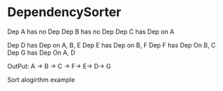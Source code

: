 # DependencySorter

Dep A has no Dep
Dep B has no Dep
Dep C has Dep on A

Dep D has Dep on A, B, E
Dep E has Dep on B, F
Dep F has Dep On B, C
Dep G has Dep On A, D


OutPut:
A -> B -> C -> F-> E-> D-> G

Sort alogirthm example
